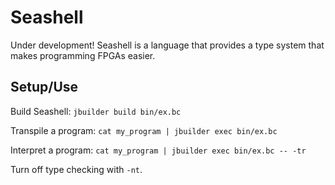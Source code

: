 # Seashell

Under development! Seashell is a language that provides a type system that makes programming FPGAs easier.

## Setup/Use

Build Seashell:
``` jbuilder build bin/ex.bc ```

Transpile a program:
``` cat my_program | jbuilder exec bin/ex.bc ```

Interpret a program:
``` cat my_program | jbuilder exec bin/ex.bc -- -tr ```

Turn off type checking with ``` -nt ```.
